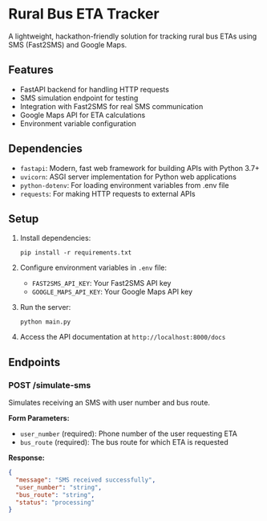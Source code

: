 # Rural Bus ETA Tracker

A lightweight, hackathon-friendly solution for tracking rural bus ETAs using SMS (Fast2SMS) and Google Maps.

## Features

- FastAPI backend for handling HTTP requests
- SMS simulation endpoint for testing
- Integration with Fast2SMS for real SMS communication
- Google Maps API for ETA calculations
- Environment variable configuration

## Dependencies

- `fastapi`: Modern, fast web framework for building APIs with Python 3.7+
- `uvicorn`: ASGI server implementation for Python web applications
- `python-dotenv`: For loading environment variables from .env file
- `requests`: For making HTTP requests to external APIs

## Setup

1. Install dependencies:
   ```
   pip install -r requirements.txt
   ```

2. Configure environment variables in `.env` file:
   - `FAST2SMS_API_KEY`: Your Fast2SMS API key
   - `GOOGLE_MAPS_API_KEY`: Your Google Maps API key

3. Run the server:
   ```
   python main.py
   ```

4. Access the API documentation at `http://localhost:8000/docs`

## Endpoints

### POST /simulate-sms

Simulates receiving an SMS with user number and bus route.

**Form Parameters:**
- `user_number` (required): Phone number of the user requesting ETA
- `bus_route` (required): The bus route for which ETA is requested

**Response:**
```json
{
  "message": "SMS received successfully",
  "user_number": "string",
  "bus_route": "string",
  "status": "processing"
}
```